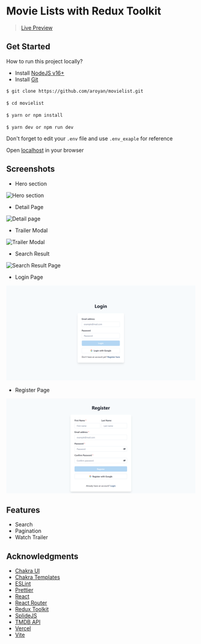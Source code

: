 # Movie Lists with Redux Toolkit

> [Live Preview](https://whyw.vercel.app)

## Get Started

How to run this project locally?

- Install [NodeJS v16+](https://nodejs.org/en/download)
- Install [Git](https://git-scm.com/downloads)

```
$ git clone https://github.com/aroyan/movielist.git

$ cd movielist

$ yarn or npm install

$ yarn dev or npm run dev
```

Don't forget to edit your `.env` file and use `.env_exaple` for reference

Open [localhost](http://localhost:3000) in your browser

## Screenshots

- Hero section

![Hero section](/images/hero.png)

- Detail Page

![Detail page](/images/detail.png)

- Trailer Modal

![Trailer Modal](/images/trailer.png)

- Search Result

![Search Result Page](/images/search_result.png)

- Login Page

![Login Page](/images/login.png)

- Register Page

![Register Page](/images/register.png)

## Features

- Search
- Pagination
- Watch Trailer

## Acknowledgments

- [Chakra UI](https://chakra-ui.com)
- [Chakra Templates](https://chakra-templates.dev)
- [ESLint](https://eslint.org)
- [Prettier](https://prettier.io)
- [React](https://reactjs.org)
- [React Router](https://reactrouter.com/en/main)
- [Redux Toolkit](https://redux-toolkit.js.org)
- [SplideJS](https://splidejs.com)
- [TMDB API](https://www.themoviedb.org/documentation/api)
- [Vercel](https://vercel.com)
- [Vite](https://vitejs.dev)
